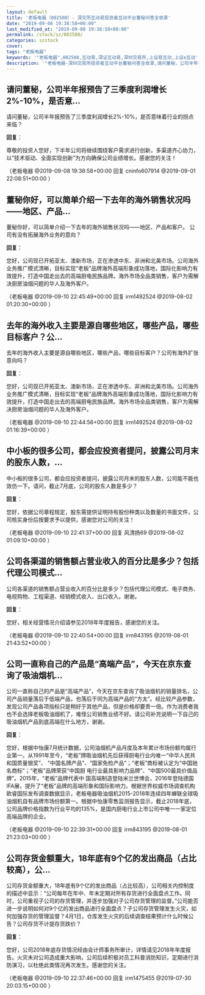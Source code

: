 ```yaml
---
layout: default
title: '老板电器（002508）- 深交所互动易投资者互动平台董秘问答全收录'
date: "2019-09-08 19:38:58+00:00"
last_modified_at: "2019-09-08 19:38:58+00:00"
permalink: /stock/sz/002508/
categories: szstock
cover: 
tags: "老板电器"
keywords: '"老板电器",002508,互动易,深证互动易,深圳交易所,上证易互动,上证e互动'
description: '"老板电器-深圳交易所投资者互动平台董秘问答全收录,请问董秘，公司半年报预告了三季度利润增长2%-10%，是否意味着行业的拐点来临？"'
---
```


## 请问董秘，公司半年报预告了三季度利润增长2%-10%，是否意...

请问董秘，公司半年报预告了三季度利润增长2%-10%，是否意味着行业的拐点来临？

**回复**：

尊敬的投资人您好，下半年公司将继续围绕客户需求进行创新，多渠道齐心协力，以“技术驱动、全面实现创新”为方向确保公司业绩增长。感谢您的关注！ 

（老板电器  @2019-09-08 19:38:58+00:00 回复 cninfo607914  @2019-09-01 22:08:51+00:00 ）

## 董秘你好，可以简单介绍一下去年的海外销售状况吗——地区、产品...

董秘你好，可以简单介绍一下去年的海外销售状况吗——地区、产品和客户。
公司有没有拓展海外业务的意向？

**回复**：

您好，公司现已开拓亚太、澳新市场，正在渗透中东、非洲和北美市场。公司海外业务推广模式清晰，目标实现“老板”品牌海外高端形象成功落地，国际化影响力有效提升，打造中国走出去的高端厨电民族品牌。海外市场全品类销售，客户为需解决厨房油烟问题的华人及海外客户。 

（老板电器  @2019-09-10 22:45:49+00:00 回复 irm1492524  @2019-08-02 01:20:30+00:00 ）

## 去年的海外收入主要是源自哪些地区，哪些产品，哪些目标客户？公...

去年的海外收入主要是源自哪些地区，哪些产品，哪些目标客户？公司有海外扩张意向吗？

**回复**：

您好，公司现已开拓亚太、澳新市场，正在渗透中东、非洲和北美市场。公司海外业务推广模式清晰，目标实现“老板”品牌海外高端形象成功落地，国际化影响力有效提升，打造中国走出去的高端厨电民族品牌。海外市场全品类销售，客户为需解决厨房油烟问题的华人及海外客户。 

（老板电器  @2019-09-10 22:44:56+00:00 回复 irm1492524  @2019-08-02 01:16:39+00:00 ）

## 中小板的很多公司，都会应投资者提问，披露公司月末的股东人数，...

中小板的很多公司，都会应投资者提问，披露公司月末的股东人数，公司能不能也效仿一下。请问，截止7月底，公司的股东人数是多少？

**回复**：

您好，依据公司章程规定，股东需提供证明持有股份种类以及数量的书面文件，公司核实身份后按要求予以提供，感谢您对公司的关注！ 

（老板电器  @2019-09-10 22:41:37+00:00 回复 风清扬69  @2019-08-02 01:09:10+00:00 ）

## 公司各渠道的销售额占营业收入的百分比是多少？包括代理公司模式...

公司各渠道的销售额占营业收入的百分比是多少？包括代理公司模式、电子商务、电视购物、工程渠道、经销模式收入、出口收入。谢谢。

**回复**：

您好，相关经营情况介绍请参见2018年年度报告，感谢您的关注。 

（老板电器  @2019-09-10 22:40:54+00:00 回复 irm843195  @2019-08-01 21:43:52+00:00 ）

## 公司一直称自己的产品是“高端产品”，今天在京东查询了吸油烟机...

公司一直称自己的产品是“高端产品”，今天在京东查询了吸油烟机的销量排名，公司产品销量落后于低端产品，也落后于同为高端产品的“方太”。经比较产品参数，发现公司产品各项指标只是稍好于其他产品，但是价格却要贵一倍。作为消费者我也不会选择老板吸油烟机了，难怪公司销售业绩不好。请公司补充说明一下自己的吸油烟机产品到底高端在什么地方，谢谢。

**回复**：

您好，根据中怡康7月统计数据，公司油烟机产品月度及本年累计市场份额均属行业第一。从1991年至今，“老板”牌吸油烟机先后获得厨电行业内唯一“中华人民共和国质量银奖”、 “中国名牌产品”、“国家免检产品”；“老板”商标被认定为“中国驰名商标”；“老板”品牌荣获“中国厨 电行业最具影响力品牌”、“中国500最具价值品牌”。2015年，“老板”品牌代表中 国高端制造登陆米兰世博会，2016年登陆德国IFA展，提升了“老板”品牌的高端形象和国际影响力。根据世界权威市场调查机构欧睿国际发布调查数据显示，老板电器吸油烟机2015-2018年连续四年蝉联全球吸油烟机自有品牌市场份额第一。根据中怡康零售监测报告显示，截止2018年底，公司品牌价格指数为行业平均的135%，是国内厨电行业上市公司中唯一一家定位高端品牌的企业。 

（老板电器  @2019-09-10 22:39:31+00:00 回复 irm843195  @2019-08-01 21:23:03+00:00 ）

## 公司存货金额重大，18年底有9个亿的发出商品（占比较高），公...

公司存货金额重大，18年底有9个亿的发出商品（占比较高），公司相关内控制度的描述中显示：“公司每年在年中、年末定期对所有存货进行全面盘点工作。同时，公司重视子公司的存货管理，并逐步加强对子公司存货管理的监督。”公司能否进一步说明如何对9个亿的发出商品进行全面盘点？子公司存货管理发生火灾，如何加强存货的管理监督？4月1日，仓库发生火灾的后续调查结果预计什么时候公告？公司存货不计提存货跌价？

**回复**：

您好，公司2018年底存货情况经由会计师事务所审计，详情请见2018年年度报告。火灾未对公司造成重大影响，公司后续积极对员工科普消防知识，定期进行消防演习，以杜绝此类情况再次发生。感谢您的关注。 

（老板电器  @2019-09-10 22:37:46+00:00 回复 irm1475455  @2019-07-30 20:03:15+00:00 ）

